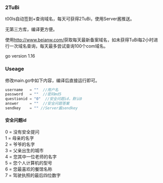 ### 2TuBi

t00ls自动签到+查询域名，每天可获得2TuBi，使用Server酱推送。

无第三方库，编译更方便。

使用<http://www.beianw.com/>获取每天最新备案域名，如未获得TuBi每2小时进行一次域名查询，每天最多尝试查询100个com域名。

go version 1.16

### Useage

修改main.go中如下内容，编译后直接运行即可。
```go
username   = ""  //用户名
password   = ""  //密码md5
questionid = "0"  //安全问题id，默认0
answer     = ""  //安全问题答案
sendkey    = "" //Server酱sendkey
```

#### 安全问题id
0 = 没有安全提问  
1 = 母亲的名字  
2 = 爷爷的名字  
3 = 父亲出生的城市  
4 = 您其中一位老师的名字  
5 = 您个人计算机的型号  
6 = 您最喜欢的餐馆名称  
7 = 驾驶执照的最后四位数字